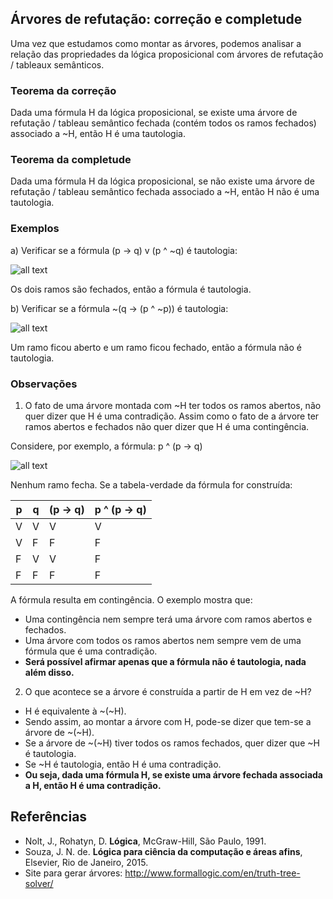 ## Árvores de refutação: correção e completude
Uma vez que estudamos como montar as árvores, podemos analisar a relação das propriedades da lógica proposicional com árvores 
de refutação / tableaux semânticos.

### Teorema da correção
Dada uma fórmula H da lógica proposicional, se existe uma árvore de refutação / tableau semântico fechada
(contém todos os ramos fechados) associado a ~H, então H é uma tautologia.

### Teorema da completude
Dada uma fórmula H da lógica proposicional, se não existe uma árvore de refutação / tableau semântico 
fechada associado a ~H, então H não é uma tautologia. 

### Exemplos
a) Verificar se a fórmula (p -> q) v (p ^ ~q) é tautologia:

![all text](https://github.com/emanoelim/logica_para_computacao/blob/master/16_arvores_correcao_completude/exemplo_1.png)

Os dois ramos são fechados, então a fórmula é tautologia.

b) Verificar se a fórmula ~(q -> (p ^ ~p)) é tautologia:

![all text](https://github.com/emanoelim/logica_para_computacao/blob/master/16_arvores_correcao_completude/exemplo_2.png)

Um ramo ficou aberto e um ramo ficou fechado, então a fórmula não é tautologia.

### Observações
1) O fato de uma árvore montada com ~H ter todos os ramos abertos, não quer dizer que H é uma contradição. Assim como o fato de a árvore ter ramos abertos e fechados não quer dizer que H é uma contingência. 

Considere, por exemplo, a fórmula: p ^ (p -> q)

![all text](https://github.com/emanoelim/logica_para_computacao/blob/master/16_arvores_correcao_completude/exemplo_3.png)

Nenhum ramo fecha. Se a tabela-verdade da fórmula for construída:

| **p** | **q** | **(p -> q)** | **p ^ (p -> q)** |
|-------|-------|--------------|------------------|
| V     | V     | V            | V                |
| V     | F     | F            | F                |
| F     | V     | V            | F                |
| F     | F     | F            | F                |

A fórmula resulta em contingência. O exemplo mostra que:

- Uma contingência nem sempre terá uma árvore com ramos abertos e fechados.
- Uma árvore com todos os ramos abertos nem sempre vem de uma fórmula que é uma contradição.
- **Será possível afirmar apenas que a fórmula não é tautologia, nada além disso.**

2) O que acontece se a árvore é construída a partir de H em vez de ~H? 
- H é equivalente à ~(~H). 
- Sendo assim, ao montar a árvore com H, pode-se dizer que tem-se a árvore de ~(~H).
- Se a árvore de ~(~H) tiver todos os ramos fechados, quer dizer que ~H é tautologia.  
- Se ~H é tautologia, então H é uma contradição. 
- **Ou seja, dada uma fórmula H, se existe uma árvore fechada associada a H, então H é uma contradição.** 

## Referências
- Nolt, J., Rohatyn, D. **Lógica**, McGraw-Hill, São Paulo, 1991.
- Souza, J. N. de. **Lógica para ciência da computação e áreas afins**, Elsevier, Rio de Janeiro, 2015.
- Site para gerar árvores: http://www.formallogic.com/en/truth-tree-solver/
